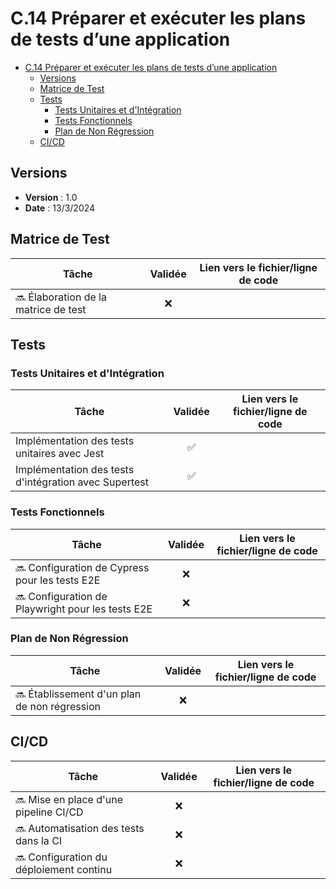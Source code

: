 # C.14 Préparer et exécuter les plans de tests d’une application

- [C.14 Préparer et exécuter les plans de tests d’une application](#c14-préparer-et-exécuter-les-plans-de-tests-dune-application)
  - [Versions](#versions)
  - [Matrice de Test](#matrice-de-test)
  - [Tests](#tests)
    - [Tests Unitaires et d'Intégration](#tests-unitaires-et-dintégration)
    - [Tests Fonctionnels](#tests-fonctionnels)
    - [Plan de Non Régression](#plan-de-non-régression)
  - [CI/CD](#cicd)

## Versions

- **Version** : 1.0
- **Date** : 13/3/2024

## Matrice de Test

| Tâche                                 | Validée | Lien vers le fichier/ligne de code |
| ------------------------------------- | :-----: | ---------------------------------- |
| 🔜 Élaboration de la matrice de test |   ❌    |                                    |

## Tests

### Tests Unitaires et d'Intégration

| Tâche                                                 | Validée | Lien vers le fichier/ligne de code |
| ----------------------------------------------------- | :-----: | ---------------------------------- |
| Implémentation des tests unitaires avec Jest          |   ✅    |                                    |
| Implémentation des tests d'intégration avec Supertest |   ✅    |                                    |

### Tests Fonctionnels

| Tâche                                              | Validée | Lien vers le fichier/ligne de code |
| -------------------------------------------------- | :-----: | ---------------------------------- |
| 🔜 Configuration de Cypress pour les tests E2E    |   ❌    |                                    |
| 🔜 Configuration de Playwright pour les tests E2E |   ❌    |                                    |

### Plan de Non Régression

| Tâche                                         | Validée | Lien vers le fichier/ligne de code |
| --------------------------------------------- | :-----: | ---------------------------------- |
| 🔜 Établissement d'un plan de non régression |   ❌    |                                    |

## CI/CD

| Tâche                                    | Validée | Lien vers le fichier/ligne de code |
| ---------------------------------------- | :-----: | ---------------------------------- |
| 🔜 Mise en place d'une pipeline CI/CD   |   ❌    |                                    |
| 🔜 Automatisation des tests dans la CI  |   ❌    |                                    |
| 🔜 Configuration du déploiement continu |   ❌    |                                    |
